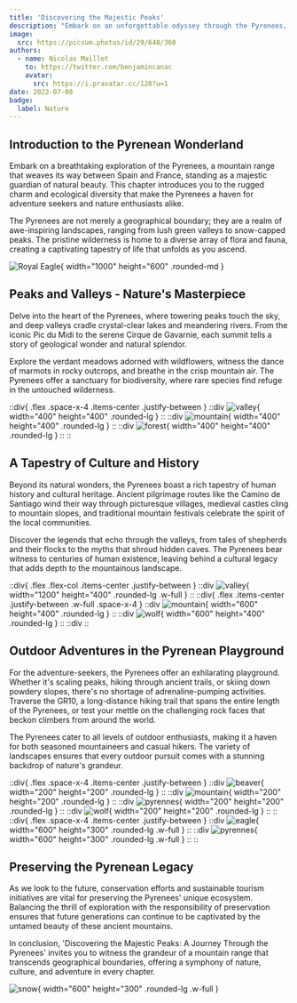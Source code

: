 ```yaml
---
title: 'Discovering the Majestic Peaks'
description: "Embark on an unforgettable odyssey through the Pyrenees, where majestic peaks, pristine valleys, and rich cultural tapestries await in this immersive exploration."
image:
  src: https://picsum.photos/id/29/640/360
authors:
  - name: Nicolas Maillet
    to: https://twitter.com/benjamincanac
    avatar:
      src: https://i.pravatar.cc/128?u=1
date: 2022-07-08
badge:
  label: Nature
---
```


## Introduction to the Pyrenean Wonderland
Embark on a breathtaking exploration of the Pyrenees, a mountain range that weaves its way between Spain and France, standing as a majestic guardian of natural beauty. This chapter introduces you to the rugged charm and ecological diversity that make the Pyrenees a haven for adventure seekers and nature enthusiasts alike.

The Pyrenees are not merely a geographical boundary; they are a realm of awe-inspiring landscapes, ranging from lush green valleys to snow-capped peaks. The pristine wilderness is home to a diverse array of flora and fauna, creating a captivating tapestry of life that unfolds as you ascend.

![Royal Eagle](https://source.unsplash.com/random/1000x600/?eagle,pyrenees){ width="1000" height="600" .rounded-md }

## Peaks and Valleys - Nature's Masterpiece
Delve into the heart of the Pyrenees, where towering peaks touch the sky, and deep valleys cradle crystal-clear lakes and meandering rivers. From the iconic Pic du Midi to the serene Cirque de Gavarnie, each summit tells a story of geological wonder and natural splendor.

Explore the verdant meadows adorned with wildflowers, witness the dance of marmots in rocky outcrops, and breathe in the crisp mountain air. The Pyrenees offer a sanctuary for biodiversity, where rare species find refuge in the untouched wilderness.

::div{ .flex .space-x-4 .items-center .justify-between }
  ::div
    ![valley](https://source.unsplash.com/random/400x400/?pyrenees,valley){ width="400" height="400" .rounded-lg }
  ::
  ::div
    ![mountain](https://source.unsplash.com/random/400x400/?pyrenees,mountain){ width="400" height="400" .rounded-lg }
  ::
  ::div
    ![forest](https://source.unsplash.com/random/400x400/?pyrenees,forest){ width="400" height="400" .rounded-lg }
  ::
::


## A Tapestry of Culture and History
Beyond its natural wonders, the Pyrenees boast a rich tapestry of human history and cultural heritage. Ancient pilgrimage routes like the Camino de Santiago wind their way through picturesque villages, medieval castles cling to mountain slopes, and traditional mountain festivals celebrate the spirit of the local communities.

Discover the legends that echo through the valleys, from tales of shepherds and their flocks to the myths that shroud hidden caves. The Pyrenees bear witness to centuries of human existence, leaving behind a cultural legacy that adds depth to the mountainous landscape.

::div{ .flex .flex-col .items-center .justify-between }
  ::div
    ![valley](https://source.unsplash.com/random/1200x400/?pyrenees,valley){ width="1200" height="400" .rounded-lg .w-full }
  ::
  ::div{ .flex .items-center .justify-between .w-full .space-x-4 }
    ::div
      ![mountain](https://source.unsplash.com/random/600x400/?pyrenees,mountain){ width="600" height="400" .rounded-lg }
    ::
    ::div
      ![wolf](https://source.unsplash.com/random/600x400/?pyrenees,wolf){ width="600" height="400" .rounded-lg }
    ::
  ::div
::

## Outdoor Adventures in the Pyrenean Playground
For the adventure-seekers, the Pyrenees offer an exhilarating playground. Whether it's scaling peaks, hiking through ancient trails, or skiing down powdery slopes, there's no shortage of adrenaline-pumping activities. Traverse the GR10, a long-distance hiking trail that spans the entire length of the Pyrenees, or test your mettle on the challenging rock faces that beckon climbers from around the world.

The Pyrenees cater to all levels of outdoor enthusiasts, making it a haven for both seasoned mountaineers and casual hikers. The variety of landscapes ensures that every outdoor pursuit comes with a stunning backdrop of nature's grandeur.

::div{ .flex .space-x-4 .items-center .justify-between }
  ::div
    ![beaver](https://source.unsplash.com/random/200x200/?pyrenees,beaver){ width="200" height="200" .rounded-lg }
  ::
  ::div
    ![mountain](https://source.unsplash.com/random/200x200/?pyrenees,mountain){ width="200" height="200" .rounded-lg }
  ::
  ::div
    ![pyrennes](https://source.unsplash.com/random/200x200/?pyrenees){ width="200" height="200" .rounded-lg }
  ::
  ::div
    ![wolf](https://source.unsplash.com/random/200x200/?pyrenees,wolf){ width="200" height="200" .rounded-lg }
  ::
::
::div{ .flex .space-x-4 .items-center .justify-between }
  ::div
    ![eagle](https://source.unsplash.com/random/600x300/?pyrenees,eagle){ width="600" height="300" .rounded-lg .w-full }
  ::
  ::div
    ![pyrennes](https://source.unsplash.com/random/600x300/?pyrenees){ width="600" height="300" .rounded-lg .w-full }
  ::
::

## Preserving the Pyrenean Legacy
As we look to the future, conservation efforts and sustainable tourism initiatives are vital for preserving the Pyrenees' unique ecosystem. Balancing the thrill of exploration with the responsibility of preservation ensures that future generations can continue to be captivated by the untamed beauty of these ancient mountains.

In conclusion, 'Discovering the Majestic Peaks: A Journey Through the Pyrenees' invites you to witness the grandeur of a mountain range that transcends geographical boundaries, offering a symphony of nature, culture, and adventure in every chapter.

![snow](https://source.unsplash.com/random/600x300/?pyrenees,snow){ width="600" height="300" .rounded-lg .w-full }
